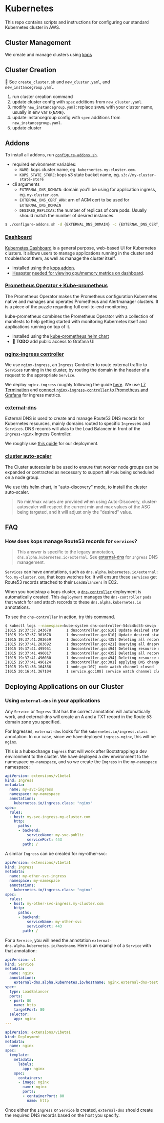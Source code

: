 # Kubernetes

This repo contains scripts and instructions for configuring our standard Kubernetes cluster in AWS.

## Cluster Management

We create and manage clusters using [kops](https://github.com/kubernetes/kops/blob/master/docs/high_availability.md)

## Cluster Creation

:construction: See `create_cluster.sh` and `new_cluster.yaml`, and `new_instancegroup.yaml`.

1. run cluster creation command
2. update cluster config with `spec` additions from `new_cluster.yaml`.
3. modify `new_instancegroup.yaml`: replace `$NAME` with your cluster name, usually in env var `${NAME}`.
4. update instancegroup config with `spec` additions from `new_instancegroup.yaml`.
5. update cluster

## Addons

To install all addons, run [`configure-addons.sh`](configure-addons.sh).

* required environment variables:
  * `NAME`: kops cluster name, eg. `kubernertes.my-cluster.com`.
  * `KOPS_STATE_STORE`: kops s3 state bucket name, eg. `s3://my-cluster-state-store`
* cli arguments
  * `EXTERNAL_DNS_DOMAIN`: domain you'll be using for application ingress, eg. `my-cluster.com`.
  * `EXTERNAL_DNS_CERT_ARN`: arn of ACM cert to be used for `EXTERNAL_DNS_DOMAIN`
  * `DESIRED_REPLICAS`: the number of replicas of core pods. Usually should match the number of desired instances.

```bash
$ ./configure-addons.sh -d {EXTERNAL_DNS_DOMAIN} -c {EXTERNAL_DNS_CERT_ARN} -r {DESIRED_REPLICAS}
```

### [Dashboard](https://github.com/kubernetes/kops/blob/master/docs/addons.md#dashboard)

[Kubernetes Dashboard](https://github.com/kubernetes/dashboard) is a general purpose, web-based UI for Kubernetes clusters. It allows users to manage applications running in the cluster and troubleshoot them, as well as manage the cluster itself.

* Installed using the [kops addon](https://github.com/kubernetes/kops/blob/master/docs/addons.md#dashboard).
* [Heapster](https://github.com/kubernetes/kops/blob/master/docs/addons.md#monitoring-with-heapster---standalone) [needed for viewing cpu/memory metrics on dashboard](https://github.com/kubernetes/dashboard/wiki/Integrations#heapster).

### [Prometheus Operator + Kube-prometheus](https://github.com/coreos/prometheus-operator/tree/master/helm)

The Prometheus Operator makes the Prometheus configuration Kubernetes native and manages and operates Prometheus and Alertmanager clusters. It is a piece of the puzzle regarding full end-to-end monitoring.

kube-prometheus combines the Prometheus Operator with a collection of manifests to help getting started with monitoring Kubernetes itself and applications running on top of it.

* Installed using the [kube-prometheus helm chart](https://github.com/coreos/prometheus-operator/tree/master/helm)
* :construction: **TODO** add public access to Grafana UI

### [nginx-ingress controller](https://kubernetes.github.io/ingress-nginx)

We use `nginx-ingress`, an `Ingress` Controller to route external traffic to `Service`s running in the cluster, by routing the domain in the header of a request to the appropriate `Service`.

We deploy `nginx-ingress` roughly following the guide [here](https://kubernetes.github.io/ingress-nginx/deploy/). We use [L7 Termination](https://github.com/helm/charts/tree/master/stable/nginx-ingress#aws-l7-elb-with-ssl-termination) and [connect `nginx-ingress-controller` to Prometheus and Grafana](https://github.com/coreos/prometheus-operator/issues/890#issuecomment-406867556) for ingress metrics.

### [external-dns](https://github.com/kubernetes-incubator/external-dns)

External DNS is used to create and manage Route53 DNS records for Kubernetes resources, mainly domains routed to specific `Ingress`es and `Service`s. DNS records will alias to the Load Balancer in front of the `ingress-nginx` Ingress Controller.

We roughly use [this guide](tps://github.com/kubernetes-incubator/external-dns) for our deployment.

### [cluster auto-scaler](https://github.com/helm/charts/tree/master/stable/cluster-autoscaler#auto-discovery)

The Cluster autoscaler is be used to ensure that worker node groups can be expanded or
contracted as necessary to support all `Pods` being scheduled on a node group.

We use [this helm chart](https://github.com/helm/charts/tree/master/stable/cluster-autoscaler#auto-discovery), in "auto-discovery" mode, to install the cluster auto-scaler.

> No min/max values are provided when using Auto-Discovery, cluster-autoscaler will respect the current min and max values of the ASG being targeted, and it will adjust only the "desired" value.

## FAQ

### How does kops manage Route53 records for `services`?

> This answer is specific to the legacy annotation, `dns.alpha.kubernetes.io/external`. See [external-dns](#external-dns) for `Ingress` DNS management.

`Services` can have annotations, such as
`dns.alpha.kubernetes.io/external: foo.my-cluster.com`, that kops watches for. It will ensure these `services` get Route53 records attached
to their `LoadBalancers` in EC2.

When you bootstrap a kops cluster, a [`dns-controller`](https://github.com/kubernetes/kops/tree/master/dns-controller) deployment is automatically
created. This `deployment` manages the `dns-controller` `pods` that watch for and attach records to these `dns.alpha.kubernetes.io` annotations.

To see the `dns-controller` in action, try this command.

```bash
$ kubectl logs --namespace=kube-system dns-controller-54dc4bc55-smvqn --tail=10
I1015 19:37:37.243678       1 dnscontroller.go:610] Update desired state: service/my-namespace/my-svc-public: []
I1015 19:37:37.361678       1 dnscontroller.go:610] Update desired state: service/my-namespace/my-other-svc: []
I1015 19:37:41.203659       1 dnscontroller.go:435] Deleting all records for {CNAME my-other-svc-dev.my-cluster.com.}
I1015 19:37:41.203692       1 dnscontroller.go:421] Querying all dnsprovider records for zone "my-cluster.com."
I1015 19:37:41.495961       1 dnscontroller.go:494] Deleting resource record my-other-svc-dev.my-cluster.com. CNAME
I1015 19:37:41.496017       1 dnscontroller.go:435] Deleting all records for {CNAME my-svc-dev.my-cluster.com.}
I1015 19:37:41.496080       1 dnscontroller.go:494] Deleting resource record my-svc-dev.my-cluster.com. CNAME
I1015 19:37:41.496124       1 dnscontroller.go:301] applying DNS changeset for zone my-cluster.com.::ZIEGZM18G4G2S
I1015 19:51:36.164386       1 node.go:107] node watch channel closed
I1015 20:16:41.367104       1 service.go:108] service watch channel closed
```

## Deploying Applications on our Cluster

### Using `external-dns` in your applications

Any `Service` or `Ingress` that has the correct annotation will automatically work, and external-dns will create an A and a TXT record in the Route 53 domain zone you specified.

For Ingresses, `external-dns` looks for the `kubernetes.io/ingress.class` annotation. In our case, since we have deployed `ingress-nginx`, this will be `nginx`.

This is a hubexchange `Ingress` that will work after Bootstrapping a dev environment to the cluster. We have deployed a dev environment to the namespace `my-namespace`, and so we create the `Ingress` in the `my-namespace` namespace:

```yaml
apiVersion: extensions/v1beta1
kind: Ingress
metadata:
  name: my-svc-ingress
  namespace: my-namespace
  annotations:
    kubernetes.io/ingress.class: "nginx"
spec:
  rules:
  - host: my-svc-ingress.my-cluster.com
    http:
      paths:
      - backend:
          serviceName: my-svc-public
          servicePort: 443
        path: /
```

A similar `Ingress` can be created for my-other-svc:

```yaml
apiVersion: extensions/v1beta1
kind: Ingress
metadata:
  name: my-other-svc-ingress
  namespace: my-namespace
  annotations:
    kubernetes.io/ingress.class: "nginx"
spec:
  rules:
  - host: my-other-svc-ingress.my-cluster.com
    http:
      paths:
      - backend:
          serviceName: my-other-svc
          servicePort: 443
        path: /
```

For a `Service`, you will need the annotation `external-dns.alpha.kubernetes.io/hostname`. Here is an example of a `Service` with that annotation:

```yaml
apiVersion: v1
kind: Service
metadata:
  name: nginx
  annotations:
    external-dns.alpha.kubernetes.io/hostname: nginx.external-dns-test.my-org.com.
spec:
  type: LoadBalancer
  ports:
  - port: 80
    name: http
    targetPort: 80
  selector:
    app: nginx
---

apiVersion: extensions/v1beta1
kind: Deployment
metadata:
  name: nginx
spec:
  template:
    metadata:
      labels:
        app: nginx
    spec:
      containers:
      - image: nginx
        name: nginx
        ports:
        - containerPort: 80
          name: http
```

Once either the `Ingress` or `Service` is created, `external-dns` should create the required DNS records based on the host you specify.
